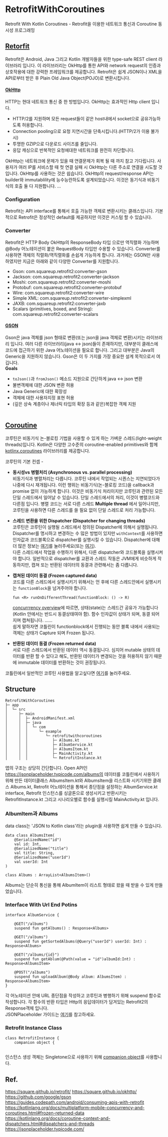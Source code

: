 # RetrofitWithCoroutines
Retrofit With Kotlin Coroutines - Retrofit을 이용한 네트워크 통신과 Coroutine 동시성 프로그래밍

## <a href="https://square.github.io/retrofit/">Retorfit</a>
Retrofit은 Android, Java 그리고 Kotlin 개발자들을 위한 type-safe REST client 라이브러리 입니다. 
이 라이브러리는 OkHttp를 통한 API와 network request의 인증과 상호작용에 대한 강력한 프레임워크를 제공합니다. 
Retrofit은 쉽게 JSON이나 XML을 API로부터 받은 후 Plain Old Java Object(POJO)로 변환시킵니다. 

#### <a href="https://square.github.io/okhttp/">OkHttp</a>
HTTP는 현대 네트워크 통신 중 한 방법입니다. OkHttp는 효과적인 Http client 입니다. 
* HTTP/2를 지원하며 모든 request들이 같은 host내에서 socket으로 공유가능하도록 허용합니다. 
* Connection pooling으로 요청 지연시간을 단축시킵니다.(HTTP/2가 이용 불가 시)
* 투명한 GZIP으로 다운로드 사이즈를 줄입니다. 
* 응답 캐싱으로 반복적인 요청에대한 네트워크를 완전히 차단합니다. 

OkHttp는 네트워크에 문제가 있을 때 연결문제가 회복 될 때 까지 참고 기다립니다. 사용자가 여러 IP를 서비스할 때 첫 연결 실패 시 OkHttp는 다른 주소로 연결을 시도할 것 입니다. 
OkHttp를 사용하는 것은 쉽습니다. OkHttp의 request/response API는 builder와 immutablility에 능수능란하도록 설계되었습니다. 이것은 동기식과 비동기식의 호출 둘 다 지원합니다.  …  

### Configuration
Retrofit는 API interface를 통해서 호출 가능한 객체로 변환시키는 클래스입니다. 기본적으로 Retrofit은 정상적인 default를 제공하지만 이것은 커스텀 할 수 있습니다. 

### Converter
Retrofit은 HTTP Body OkHttp의 ResponseBody 타입 으로만 역직렬화 가능하며 @Body 어노테이션이 붙은 RequestBody 타입만 수용할 수 있습니다. 
Converter를 사용하면 객체의 직렬화/역직렬화를 손쉽게 가능하게 합니다. 과거에는 GSON만 사용 하였지만 지금은 아래와 같이 다양한 Converter를 지원합니다.  
* Gson: com.squareup.retrofit2:converter-gson
* Jackson: com.squareup.retrofit2:converter-jackson
* Moshi: com.squareup.retrofit2:converter-moshi
* Protobuf: com.squareup.retrofit2:converter-protobuf
* Wire: com.squareup.retrofit2:converter-wire
* Simple XML: com.squareup.retrofit2:converter-simplexml
* JAXB: com.squareup.retrofit2:converter-jaxb
* Scalars (primitives, boxed, and String): com.squareup.retrofit2:converter-scalars


#### <a href="https://github.com/google/gson">GSON</a>
Gson은 java 객체를 json 형태로 변환(또는 json을 java 객체로 변환)시키는 라이브러리 입니다.
여러 다른 라이브러리(java ↔ json)들이 존재하지만, 대부분이 클래스에 코드에 접근하기 위한 Java 어노테이션을 필요로 합니다. 그리고 대부분은 Java의 Generic을 지원하지 않습니다. 
Gson은 이 두 가지를 가장 중요한 설계 목적으로서 여깁니다.<br>
**Goals**
* `toJson()`과 `fromJson()` 메소드 지원으로 간단하게 java ↔ json 변환
* 불변객체에 대한 JSON 변환 허용
* Java Generic에 대한 확장성 
* 객체에 대한 사용자지정 표현 허용
* (깊은 상속 계층이나 제너릭 타입의 확장 등과 같은)복잡한 객체 지원
<br><br>

## <a href="https://kotlinlang.org/docs/multiplatform-mobile-concurrency-and-coroutines.html">Coroutine</a>
코루틴은 비동기식 논-블로킹 기법을 사용할 수 있게 하는 가벼운 스레드(light-weight threads)입니다. 
Kotlin은 다양한 고수준의 coroutine-enabled primitives와 함께 <a href="https://github.com/Kotlin/kotlinx.coroutines">kotlinx.coroutines</a> 라이브러리를 제공합니다. 

코루틴의 기본 컨셉 -
* **동시성vs 병렬처리 (Asynchronous vs. parallel processing)**<br>
  비동기식과 병렬처리는 다릅니다. 코루틴 내에서 작업되는 시퀀스는 지연되었다가 나중에 다시 재개됩니다. 이런 행위는 비동기식(논-블로킹 코드)을 callback과 promise 없이 가능하게 합니다. 이것은 비동기식 처리이지만 코루틴과 관련된 모든 단일 스레드에서 일어날 수 있습니다. 
  단일 스레드에서의 처리, 이것이 병렬코드와 다른점 입니다. 병렬 코드는 서로 다른 스레드 **Multiple thread** 에서 일어나지만, 코루틴을 사용하면 다른 스레드를 쓸 필요 없이 단일 스레드로 처리 가능합니다. 
  
* **스레드 변환을 위한 Dispatcher (Dispatcher for changing threads)**<br>
  코루틴은 코루틴이 실행될 스레드에서 정의된 Dispatcher에 의해서 실행됩니다. Dispatcher를 명시하고 변경하는 수 많은 방법이 있지만 `withContext`를 사용하면 인자값과 코드블록으로 dispatcher를 실행시킬 수 있습니다. Dispatcher에 대해 더 많은 정보는 <a href="https://github.com/K-Mose/Kotlin_Again/blob/master/src/doIt/chapter11/section3/ControlCoroutine.kt">여기</a>를 눌러주세요(또는 <a href="https://kotlinlang.org/docs/coroutine-context-and-dispatchers.html#dispatchers-and-threads">여기</a>).<br>
  다른 스레드에서 작업을 수행하기 위해서, 다른 dispatcher와 코드블록을 실행시켜야 합니다. 일반적으로 dispatcher를 교환과 스레드 작동은 JVM에게 비슷하게 작동하지만, 캡쳐 또는 반환된 데이터의 동결과 관련해서는 좀 다릅니다. 

* **캡쳐된 데이터 동결 (Frozen captured data)**<br>
  코드를 다른 스레드에서 실행시키기 위해서는 언 후에 다른 스레드안에서 실행시키는 `functionBlock`을 넘겨주어야 합니다. 
  ```
  fun <R> runOnDifferentThread(functionBlock: () -> R)
  ```
  <a href="https://kotlinlang.org/docs/multiplatform-mobile-concurrency-overview.html">concurrrency overview</a>에 따르면, 상태(state)는 스레드간 공유가 가능합니다(Kotlin 안에서는 반드시 동결상태여야 함). 함수 인자값이 상태가 되며, 동결 되어지며 캡쳐됩니다. 
  …… <br>
  쉽게 말하자면 코틀린이 functionblock에서 진행되는 동안 블록 내에서 사용되는 객체는 상태가 Capture 되며 Frozen 됩니다.

* **반환된 데이터 동결 (Frozen returned data)**<br>
  서로 다른 스레드에서 반환된 데이터 역시 동결됩니다. 심지어 mutable 상태의 데이터를 반환 할 수 있다고 해도, 반환된 데이터가 변경되는 것을 허용하지 않기 때문에 immutable 데이터를 반환하는 것이 권장됩니다. 

코틀린에서 일반적인 코루틴 사용법을 알고싶다면 <a href="https://github.com/K-Mose/Kotlin_Again/tree/master/src/doIt/chapter11">여기</a>를 눌러주세요.

## Structure 
```
RetrofitWithCoroutines
├─ app
│  └─ src
│     ├─ main
│     │  ├─ AndroidManifest.xml
│     │  ├─ java
│     │  │  └─ com
│     │  │     └─ example
│     │  │        └─ retrofitwithcoroutines
│     │  │           ├─ Albums.kt
│     │  │           ├─ AlbumService.kt
│     │  │           ├─ AlbumsItem.kt
│     │  │           ├─ MainActivity.kt
│     │  │           └─ RetrofitInstance.kt
```
앱의 구조는 상당히 간단합니다. Open API인 https://jsonplaceholder.typicode.com/albums의 데이터를 코틀린에서 사용하기 위해 만든 데이터클래스 AlbumsItem.kt와 AlbumsItem을 리스트화 시키기위한 클래스 Albums.kt, Retrofit 어노테이션을 통해서 종단점을 설정하는 AlbumService.kt interface, Retrofit 인스턴스를 싱글톤으로 생성시키고 반환시키는 RetrofitInstance.kt 그리고 시나리오별로 함수를 실행시킬 MainActivity.kt 입니다. 

### AlbumItem과 Albums 
data class는 'JSON to Kotlin class'라는 plugin을 사용하면 쉽게 만들 수 있습니다. 
```
data class AlbumsItem(
    @SerializedName("id")
    val id: Int,
    @SerializedName("title")
    val title: String,
    @SerializedName("userId")
    val userId: Int
)

class Albums : ArrayList<AlbumsItem>()
```
Albums는 단순히 통신을 통해 AlbumItem이 리스트 형태로 왔을 때 받을 수 있게 만들었습니다. 

### Interface With Url End Potins 
```
interface AlbumService {

    @GET("/albums")
    suspend fun getAlbums() : Response<Albums>
    
    @GET("/albums")
    suspend fun getSortedAlbums(@Query("userId") userId: Int) : Response<Albums>

    @GET("/albums/{id}")
    suspend fun getAblum(@Path(value = "id")albumId:Int) : Response<AlbumsItem>

    @POST("/albums")
    suspend fun uploadAlbum(@Body album: AlbumsItem) : Response<AlbumsItem>
}
```
각 어노테이션 안에 URL 종단점을 작성하고 코루틴과 병행하기 위해 suspend 함수로 작성합니다. 
각 함수의 반환 타입은 Http의 응답데이터가 담겨있는 Retrofit2의 Response객체 입니다. <br>
JSONPlaceholder 가이드는 <a href="https://jsonplaceholder.typicode.com/guide/">여기</a>를 참고하세요.

### Retrofit Instance Class
```
class RetrofitInstance {
    companion object {
    
```
인스턴스 생성 객체는 Singletone으로 사용하기 위해 <a href="https://github.com/K-Mose/Kotlin_Again/blob/master/src/doIt/chapter06/section3/ObjectDeclarationExpression.kt">companion object</a>를 사용합니다. 

## Ref.
https://square.github.io/retrofit/
https://square.github.io/okhttp/
https://github.com/google/gson
https://guides.codepath.com/android/consuming-apis-with-retrofit
https://kotlinlang.org/docs/multiplatform-mobile-concurrency-and-coroutines.html#frozen-returned-data
https://kotlinlang.org/docs/coroutine-context-and-dispatchers.html#dispatchers-and-threads
https://jsonplaceholder.typicode.com/
